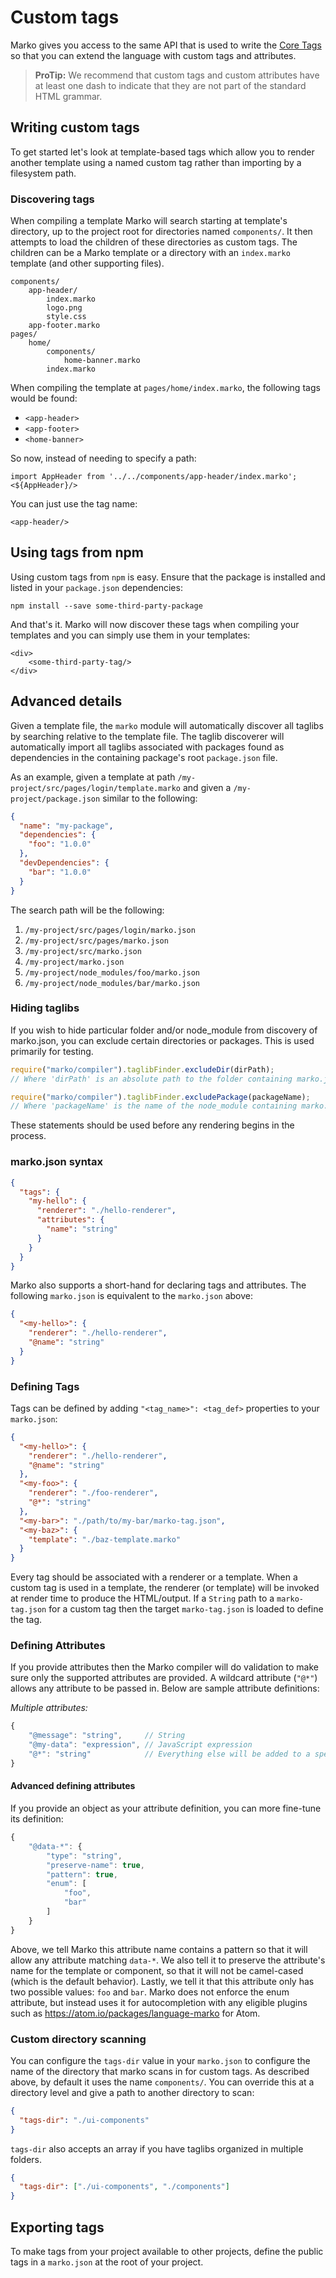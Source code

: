 # Custom tags

Marko gives you access to the same API that is used to write the [Core Tags](./core-tags.md) so that you can extend the language with custom tags and attributes.

> **ProTip:** We recommend that custom tags and custom attributes have at least one dash to indicate that they are not part of the standard HTML grammar.

## Writing custom tags

To get started let's look at template-based tags which allow you to render another template using a named custom tag rather than importing by a filesystem path.

### Discovering tags

When compiling a template Marko will search starting at template's directory, up to the project root for directories named `components/`. It then attempts to load the children of these directories as custom tags. The children can be a Marko template or a directory with an `index.marko` template (and other supporting files).

```dir
components/
    app-header/
        index.marko
        logo.png
        style.css
    app-footer.marko
pages/
    home/
        components/
            home-banner.marko
        index.marko
```

When compiling the template at `pages/home/index.marko`, the following tags would be found:

* `<app-header>`
* `<app-footer>`
* `<home-banner>`

So now, instead of needing to specify a path:

```marko
import AppHeader from '../../components/app-header/index.marko';
<${AppHeader}/>
```

You can just use the tag name:

```marko
<app-header/>
```

## Using tags from npm

Using custom tags from `npm` is easy. Ensure that the package is installed and listed in your `package.json` dependencies:

```
npm install --save some-third-party-package
```

And that's it. Marko will now discover these tags when compiling your templates and you can simply use them in your templates:

```marko
<div>
    <some-third-party-tag/>
</div>
```

## Advanced details

Given a template file, the `marko` module will automatically discover all taglibs by searching relative to the template file. The taglib discoverer will automatically import all taglibs associated with packages found as dependencies in the containing package's root `package.json` file.

As an example, given a template at path `/my-project/src/pages/login/template.marko` and given a `/my-project/package.json` similar to the following:

```json
{
  "name": "my-package",
  "dependencies": {
    "foo": "1.0.0"
  },
  "devDependencies": {
    "bar": "1.0.0"
  }
}
```

The search path will be the following:

1.  `/my-project/src/pages/login/marko.json`
2.  `/my-project/src/pages/marko.json`
3.  `/my-project/src/marko.json`
4.  `/my-project/marko.json`
5.  `/my-project/node_modules/foo/marko.json`
6.  `/my-project/node_modules/bar/marko.json`

### Hiding taglibs

If you wish to hide particular folder and/or node_module from discovery of marko.json, you can exclude certain directories or packages. This is used primarily for testing.

```javascript
require("marko/compiler").taglibFinder.excludeDir(dirPath);
// Where 'dirPath' is an absolute path to the folder containing marko.json

require("marko/compiler").taglibFinder.excludePackage(packageName);
// Where 'packageName' is the name of the node_module containing marko.json
```

These statements should be used before any rendering begins in the process.

### marko.json syntax

```json
{
  "tags": {
    "my-hello": {
      "renderer": "./hello-renderer",
      "attributes": {
        "name": "string"
      }
    }
  }
}
```

Marko also supports a short-hand for declaring tags and attributes. The following `marko.json` is equivalent to the `marko.json` above:

```json
{
  "<my-hello>": {
    "renderer": "./hello-renderer",
    "@name": "string"
  }
}
```

### Defining Tags

Tags can be defined by adding `"<tag_name>": <tag_def>` properties to your `marko.json`:

```json
{
  "<my-hello>": {
    "renderer": "./hello-renderer",
    "@name": "string"
  },
  "<my-foo>": {
    "renderer": "./foo-renderer",
    "@*": "string"
  },
  "<my-bar>": "./path/to/my-bar/marko-tag.json",
  "<my-baz>": {
    "template": "./baz-template.marko"
  }
}
```

Every tag should be associated with a renderer or a template. When a custom tag is used in a template, the renderer (or template) will be invoked at render time to produce the HTML/output. If a `String` path to a `marko-tag.json` for a custom tag then the target `marko-tag.json` is loaded to define the tag.

### Defining Attributes

If you provide attributes then the Marko compiler will do validation to make sure only the supported attributes are provided. A wildcard attribute (`"@*"`) allows any attribute to be passed in. Below are sample attribute definitions:

_Multiple attributes:_

```javascript
{
    "@message": "string",     // String
    "@my-data": "expression", // JavaScript expression
    "@*": "string"            // Everything else will be added to a special "*" property
}
```

#### Advanced defining attributes

If you provide an object as your attribute definition, you can more fine-tune its definition:

```javascript
{
    "@data-*": {
        "type": "string",
        "preserve-name": true,
        "pattern": true,
        "enum": [
            "foo",
            "bar"
        ]
    }
}
```

Above, we tell Marko this attribute name contains a pattern so that it will allow any attribute matching `data-*`. We also tell it to preserve the attribute's name for the template or component, so that it will not be camel-cased (which is the default behavior). Lastly, we tell it that this attribute only has two possible values: `foo` and `bar`. Marko does not enforce the enum attribute, but instead uses it for autocompletion with any eligible plugins such as https://atom.io/packages/language-marko for Atom.

### Custom directory scanning

You can configure the `tags-dir` value in your `marko.json` to configure the name of the directory that marko scans in for custom tags. As described above, by default it uses the name `components/`. You can override this at a directory level and give a path to another directory to scan:

```json
{
  "tags-dir": "./ui-components"
}
```

`tags-dir` also accepts an array if you have taglibs organized in multiple folders.

```json
{
  "tags-dir": ["./ui-components", "./components"]
}
```

## Exporting tags

To make tags from your project available to other projects, define the public tags in a `marko.json` at the root of your project.
